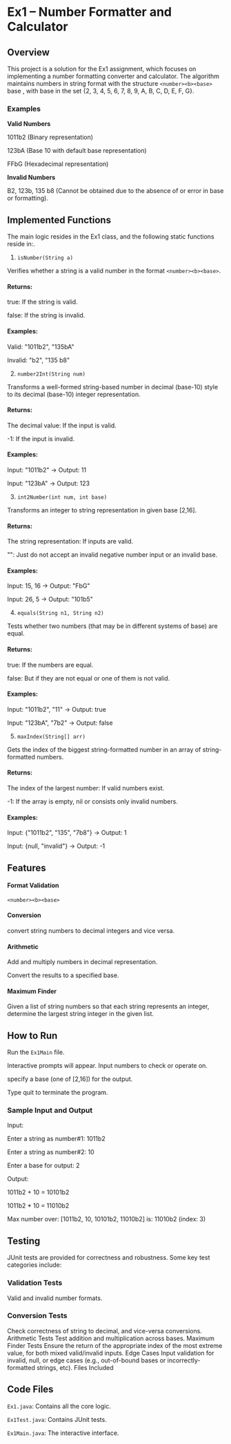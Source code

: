 # Ex1 – Number Formatter and Calculator

## Overview 

This project is a solution for the Ex1 assignment, which focuses on implementing a number formatting converter and calculator. The algorithm maintains numbers in string format with the structure `<number><b><base>` base , with base in the set {2, 3, 4, 5, 6, 7, 8, 9, A, B, C, D, E, F, G}.

### Examples

  **Valid Numbers**

1011b2 (Binary representation)

123bA (Base 10 with default base representation)

FFbG (Hexadecimal representation)

  **Invalid Numbers**

B2, 123b, 135 b8 (Cannot be obtained due to the absence of or error in base or formatting).

## Implemented Functions

The main logic resides in the Ex1 class, and the following static functions reside in:.

 1. `isNumber(String a)`

Verifies whether a string is a valid number in the format `<number><b><base>`.

 #### Returns: 

true: If the string is valid.

false: If the string is invalid.

 #### Examples: 

Valid: "1011b2", "135bA"

Invalid: "b2", "135 b8"

 2. `number2Int(String num)`

Transforms a well-formed string-based number in decimal (base-10) style to its decimal (base-10) integer representation.

 #### Returns: 

The decimal value: If the input is valid.

-1: If the input is invalid.

 #### Examples: 

Input: "1011b2" → Output: 11

Input: "123bA" → Output: 123

 3. `int2Number(int num, int base)`

Transforms an integer to string representation in given base [2,16].

 #### Returns: 

The string representation: If inputs are valid.

"": Just do not accept an invalid negative number input or an invalid base.

 #### Examples: 

Input: 15, 16 → Output: "FbG"

Input: 26, 5 → Output: "101b5"

 4. `equals(String n1, String n2)`

Tests whether two numbers (that may be in different systems of base) are equal.

 #### Returns: 

true: If the numbers are equal.

false: But if they are not equal or one of them is not valid.

 #### Examples: 

Input: "1011b2", "11" → Output: true

Input: "123bA", "7b2" → Output: false

 5. `maxIndex(String[] arr)`

Gets the index of the biggest string-formatted number in an array of string-formatted numbers.

 #### Returns: 

The index of the largest number: If valid numbers exist.

-1: If the array is empty, nil or consists only invalid numbers.

 #### Examples: 

Input: {"1011b2", "135", "7b8"} → Output: 1

Input: {null, "invalid"} → Output: -1

## Features

 #### Format Validation

  `<number><b><base>`

 #### Conversion

  convert string numbers to decimal integers and vice versa.

 #### Arithmetic

  Add and multiply numbers in decimal representation.

  Convert the results to a specified base.

 #### Maximum Finder

   Given a list of string numbers so that each string represents an integer, determine the largest string integer in the given list.

## How to Run

Run the `Ex1Main` file.

Interactive prompts will appear. Input numbers to check or operate on.

specify a base (one of [2,16]) for the output.

Type quit to terminate the program.

### Sample Input and Output

Input: 

Enter a string as number#1: 1011b2

Enter a string as number#2: 10

Enter a base for output: 2

Output: 

1011b2 + 10 = 10101b2

1011b2 * 10 = 11010b2

Max number over: [1011b2, 10, 10101b2, 11010b2] is: 11010b2 (index: 3)

## Testing

JUnit tests are provided for correctness and robustness. Some key test categories include:

### Validation Tests

Valid and invalid number formats.

### Conversion Tests

Check correctness of string to decimal, and vice-versa conversions. Arithmetic Tests Test addition and multiplication across bases. Maximum Finder Tests Ensure the return of the appropriate index of the most extreme value, for both mixed valid/invalid inputs. Edge Cases Input validation for invalid, null, or edge cases (e.g., out-of-bound bases or incorrectly-formatted strings, etc). Files Included

## Code Files
`Ex1.java`: Contains all the core logic.

`Ex1Test.java`: Contains JUnit tests.

`Ex1Main.java`: The interactive interface.
